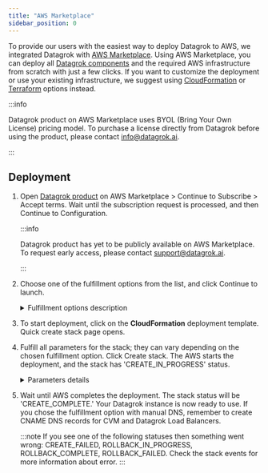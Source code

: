 ```yaml
---
title: "AWS Marketplace"
sidebar_position: 0
---
```


To provide our users with the easiest way to deploy Datagrok to AWS, we integrated Datagrok with [AWS Marketplace](https://aws.amazon.com/marketplace). Using AWS Marketplace, you can deploy all [Datagrok components](../../develop/under-the-hood/infrastructure.md) and the required AWS infrastructure from scratch with just a few clicks. If you want to customize the deployment or use your existing infrastructure, we suggest using [CloudFormation](deploy-amazon-cloudformation.md) or [Terraform](deploy-amazon-terraform.md) options instead.

<!-- markdownlint-disable no-bare-urls -->
:::info

Datagrok product on AWS Marketplace uses BYOL (Bring Your Own License) pricing model. To purchase a license directly from Datagrok before using the product, please contact info@datagrok.ai.

:::
<!-- markdownlint-enable no-bare-urls -->

## Deployment

1. Open [Datagrok product](https://aws.amazon.com/marketplace/pp/prodview-uqum2jw2yvp52) on AWS Marketplace > Continue to Subscribe > Accept terms. Wait until the subscription request is processed, and then Continue to Configuration.

   <!-- markdownlint-disable no-bare-urls -->
   :::info

   Datagrok product has yet to be publicly available on AWS Marketplace. To request early access, please contact support@datagrok.ai.

   :::
   <!-- markdownlint-enable no-bare-urls -->

2. Choose one of the fulfillment options from the list, and click Continue to launch.

   <details>
   <summary>Fulfillment options description</summary>

    * **ECS [Fargate](https://aws.amazon.com/fargate/) with manual DNS**. Requires to add SSL certificate to ACM and create DNS records manually. It creates all other infrastructure resources. 
    * **ECS [Fargate](https://aws.amazon.com/fargate/) with [Route53](https://aws.amazon.com/route53/) DNS**. Creates all infrastructure from scratch, including SSL certificates and DNS records

   </details>

3. To start deployment, click on the **CloudFormation** deployment template. Quick create stack page opens.

4. Fulfill all parameters for the stack; they can vary depending on the chosen fulfillment option. Click Create stack. The AWS starts the deployment, and the stack has 'CREATE_IN_PROGRESS' status. 

   <details>
   <summary>Parameters details</summary>

   * **Stack name.** To meet AWS naming requirements, name must be shorter than ten symbols and correspond [S3 Bucket naming rules](https://docs.aws.amazon.com/AmazonS3/latest/userguide/bucketnamingrules.html).

   </details>

5. Wait until AWS completes the deployment. The stack status will be 'CREATE_COMPLETE.' Your Datagrok instance is now ready to use. If you chose the fulfillment option with manual DNS, remember to create CNAME DNS records for CVM and Datagrok Load Balancers.

   :::note
   If you see one of the following statuses then something went wrong: CREATE_FAILED, ROLLBACK_IN_PROGRESS, ROLLBACK_COMPLETE, ROLLBACK_FAILED. Check the stack events for more information about error.
   :::

<!-- GIF with installation --->
